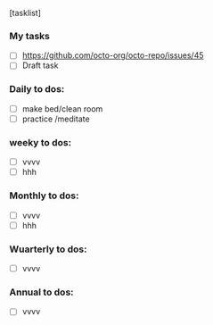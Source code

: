 [tasklist]
### My tasks
- [ ] https://github.com/octo-org/octo-repo/issues/45
- [ ] Draft task

### Daily to dos:

-[ ] make bed/clean room
-[ ] practice /meditate

### weeky to dos:
- [ ] vvvv
- [ ] hhh

### Monthly to dos:
- [ ] vvvv
- [ ] hhh

### Wuarterly to dos:
- [ ] vvvv

### Annual to dos:
- [ ] vvvv
